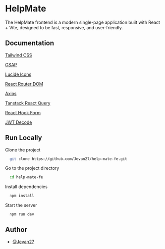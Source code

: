
# HelpMate

The HelpMate frontend is a modern single-page application built with React + Vite, designed to be fast, responsive, and user-friendly.


## Documentation

[Tailwind CSS](https://tailwindcss.com/docs/installation/using-vite)

[GSAP](https://gsap.com/docs/v3/)

[Lucide Icons](https://lucide.dev/guide/installation)

[React Router DOM](https://reactrouter.com/home)

[Axios](https://axios-http.com/docs/intro)

[Tanstack React Query](https://tanstack.com/query/latest/docs/framework/react/overview)

[React Hook Form](https://react-hook-form.com/docs)

[JWT Decode](https://www.jwt.io/introduction#what-is-json-web-token)

## Run Locally

Clone the project

```bash
  git clone https://github.com/Jevan27/help-mate-fe.git
```

Go to the project directory

```bash
  cd help-mate-fe
```

Install dependencies

```bash
  npm install
```

Start the server

```bash
  npm run dev
```


## Author

- [@Jevan27](https://github.com/Jevan27)

